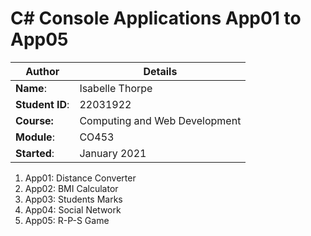 # C# Console Applications App01 to App05
| Author | Details |
| ---- | ---- |
**Name**: | Isabelle Thorpe  |
**Student ID**: | 22031922 |
**Course:** | Computing and Web Development |
**Module**: | CO453     |
**Started**: | January 2021 |    

1. App01: Distance Converter
2. App02: BMI Calculator
3. App03: Students Marks
4. App04: Social Network
5. App05: R-P-S Game
